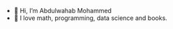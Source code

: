 - 👋 Hi, I’m Abdulwahab Mohammed
- 👀 I love math, programming, data science and books.



<!---
ABduz/ABduz is a ✨ special ✨ repository because its `README.md` (this file) appears on your GitHub profile.
You can click the Preview link to take a look at your changes.
--->
